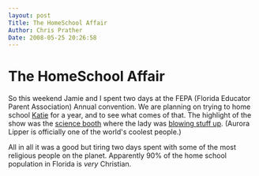 ```yaml
---
layout: post
Title: The HomeSchool Affair  
Author: Chris Prather
Date: 2008-05-25 20:26:58
---
```


# The HomeSchool Affair
So this weekend Jamie and I spent two days at the FEPA (Florida Educator Parent Association) Annual convention. We are planning on trying to home school [Katie](http://kaitlynn.prather.org) for a year, and to see what comes of that. The highlight of the show was the [science booth](https://adwords.google.com/select/Login) where the lady was [blowing stuff up](http://www.superchargedscience.com/rocketry-trailer.wmv). (Aurora Lipper is officially one of the world's coolest people.)

All in all it was a good but tiring two days spent with some of the most religious people on the planet. Apparently 90% of the home school population in Florida is *very* Christian.
